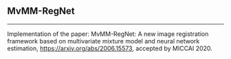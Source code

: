 ## MvMM-RegNet

---

Implementation of the paper: MvMM-RegNet: A new image registration framework based on multivariate mixture model and neural network estimation, https://arxiv.org/abs/2006.15573, accepted by MICCAI 2020.